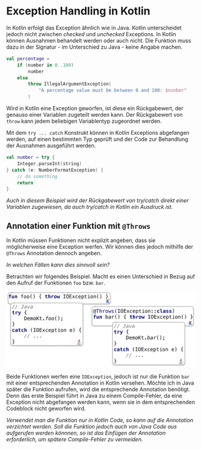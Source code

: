 # Exception Handling in Kotlin
In Kotlin erfolgt das Exception ähnlich wie in Java. Kotlin unterscheidet jedoch nicht zwischen _checked_ und _unchecked_ Exceptions. In Kotlin können Ausnahmen behandelt werden oder auch nicht. Die Funktion muss dazu in der Signatur - im Unterschied zu Java - keine Angabe machen.

```kotlin
val percentage =
    if (number in 0..100)
        number
    else
        throw IllegalArgumentException(
            "A percentage value must be between 0 and 100: $nunber"
        )
```

Wird in Kotlin eine Exception geworfen, ist diese ein Rückgabewert, der genauso einer Variablen zugeteilt werden kann. Der Rückgabewert von ```throw``` kann jedem beliebigen Variablentyp zugeordnet werden.

Mit dem ```try ... catch``` Konstrukt können in Kotlin Exceptions abgefangen werden, auf einen bestimmten Typ geprüft und der Code zur Behandlung der Ausnahmen ausgeführt werden.

```kotlin
val number = try {
    Integer.parseInt(string)
} catch (e: NumberFormatException) {
    // do something
    return
}
```

_Auch in diesem Beispiel wird der Rückgabewert von try/catch direkt einer Variablen zugewiesen, da auch try/catch in Kotlin ein Ausdruck ist._

## Annotation einer Funktion mit ```@Throws```
In Kotlin müssen Funktionen nicht explizit angeben, dass sie möglicherweise eine Exception werfen. Wir können dies jedoch mithilfe der ```@Throws``` Annotation dennoch angeben.

_In welchen Fällen kann dies sinnvoll sein?_

Betrachten wir folgendes Beispiel. Macht es einen Unterschied in Bezug auf den Aufruf der Funktionen ```foo``` bzw. ```bar```.

![](assets/380_Exceptions_in_Kotlin-1299e69d.png)

Beide Funktionen werfen eine ```IOException```, jedoch ist nur die Funktion ```bar``` mit einer entsprechenden Annotation in Kotlin versehen. Möchte ich in Java später die Funktion aufrufen, wird die entsprechende Annotation benötigt. Denn das erste Beispiel führt in Java zu einem Compile-Fehler, da eine Exception nicht abgefangen werden kann, wenn sie in dem entsprechenden Codeblock nicht geworfen wird.

_Verwendet man die Funktion nur in Kotlin Code, so kann auf die Annotation verzichtet werden. Soll die Funktion jedoch auch von Java Code aus aufgerufen werden könnnen, so ist das Einfügen der Annotation erforderlich, um spätere Compile-Fehler zu vermeiden._
